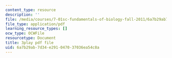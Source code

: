 ```yaml
---
content_type: resource
description: ''
file: /media/courses/7-01sc-fundamentals-of-biology-fall-2011/6a7b29ab7d34e291047037036ea54c8a_CdAgzk5tQhs.pdf
file_type: application/pdf
learning_resource_types: []
ocw_type: OCWFile
resourcetype: Document
title: 3play pdf file
uid: 6a7b29ab-7d34-e291-0470-37036ea54c8a
---
```

